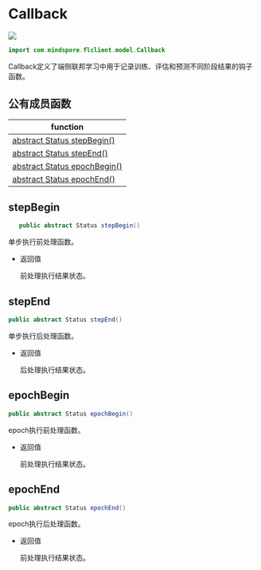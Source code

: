 # Callback

<a href="https://gitee.com/mindspore/docs/blob/r1.7/docs/federated/docs/source_zh_cn/java_api_callback.md" target="_blank"><img src="https://mindspore-website.obs.cn-north-4.myhuaweicloud.com/website-images/r1.7/resource/_static/logo_source.png"></a>

```java
import com.mindspore.flclient.model.Callback
```

Callback定义了端侧联邦学习中用于记录训练、评估和预测不同阶段结果的钩子函数。

## 公有成员函数

| function                    |
| -------------------------------- |
| [abstract Status stepBegin()](#stepbegin) |
| [abstract Status stepEnd()](#stepend)   |
| [abstract Status epochBegin()](#epochbegin) |
| [abstract Status epochEnd()](#epochend) |

## stepBegin

```java
   public abstract Status stepBegin()
```

单步执行前处理函数。

- 返回值

  前处理执行结果状态。

## stepEnd

```java
public abstract Status stepEnd()
```

单步执行后处理函数。

- 返回值

  后处理执行结果状态。

## epochBegin

```java
public abstract Status epochBegin()
```

epoch执行前处理函数。

- 返回值

  前处理执行结果状态。

## epochEnd

```java
public abstract Status epochEnd()
```

epoch执行后处理函数。

- 返回值

  前处理执行结果状态。
